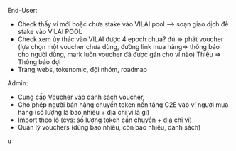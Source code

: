 End-User:

-   Check thấy ví mới hoặc chưa stake vào VILAI pool --> soạn giao dịch để stake vào VILAI POOL
-   Check xem ủy thác vào VILAI được 4 epoch chưa? đủ => phát voucher (lựa chọn một voucher chưa dùng, đường link mua hàng=> thông báo cho người dùng, mark luôn voucher đã được gán cho ví nào)
    Thiếu => Thông báo đợi
-   Trang webs, tokenomic, đội nhóm, roadmap

Admin:

-   Cung cấp Voucher vào danh sách voucher,
-   Cho phép người bán hàng chuyển token nền tảng C2E vào ví người mua hàng (số lượng là bao nhiêu + địa chỉ ví là gì)
-   Import theo lô (cvs: số lượng token cần chuyển + địa chỉ ví)
-   Quản lý vouchers (dùng bao nhiêu, còn bao nhiêu, danh sách)


ư